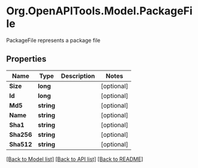 # Org.OpenAPITools.Model.PackageFile
PackageFile represents a package file

## Properties

Name | Type | Description | Notes
------------ | ------------- | ------------- | -------------
**Size** | **long** |  | [optional] 
**Id** | **long** |  | [optional] 
**Md5** | **string** |  | [optional] 
**Name** | **string** |  | [optional] 
**Sha1** | **string** |  | [optional] 
**Sha256** | **string** |  | [optional] 
**Sha512** | **string** |  | [optional] 

[[Back to Model list]](../README.md#documentation-for-models) [[Back to API list]](../README.md#documentation-for-api-endpoints) [[Back to README]](../README.md)

